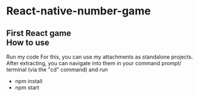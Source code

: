 # React-native-number-game
First React game<br>
How to use
---------
 Run my code
For this, you can use my attachments as standalone projects. After extracting, you can navigate into them in your command prompt/ terminal (via the "cd" command) and run
- npm install
- npm start
